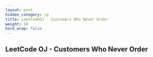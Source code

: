```yaml
---
layout: post
hidden_category: sp
title: LeetCodeOJ - Customers Who Never Order
weight: 10
hard_wrap: false
---
```


## LeetCode OJ - Customers Who Never Order

